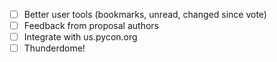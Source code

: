 - [ ] Better user tools (bookmarks, unread, changed since vote)
- [ ] Feedback from proposal authors
- [ ] Integrate with us.pycon.org
- [ ] Thunderdome!
